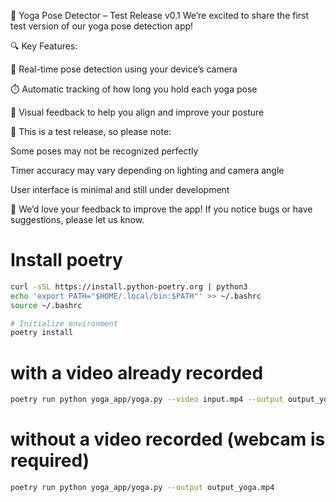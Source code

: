 🧘 Yoga Pose Detector – Test Release v0.1
We’re excited to share the first test version of our yoga pose detection app!

🔍 Key Features:

📸 Real-time pose detection using your device’s camera

⏱️ Automatic tracking of how long you hold each yoga pose

🧍 Visual feedback to help you align and improve your posture

🧪 This is a test release, so please note:

Some poses may not be recognized perfectly

Timer accuracy may vary depending on lighting and camera angle

User interface is minimal and still under development

🙏 We’d love your feedback to improve the app!
If you notice bugs or have suggestions, please let us know.

# Install poetry
```bash
curl -sSL https://install.python-poetry.org | python3
echo 'export PATH="$HOME/.local/bin:$PATH"' >> ~/.bashrc
source ~/.bashrc

# Initialize environment 
poetry install
```

# with a video already recorded
```bash
poetry run python yoga_app/yoga.py --video input.mp4 --output output_yoga.mp4
```

# without a video recorded (webcam is required)
```bash
poetry run python yoga_app/yoga.py --output output_yoga.mp4
```